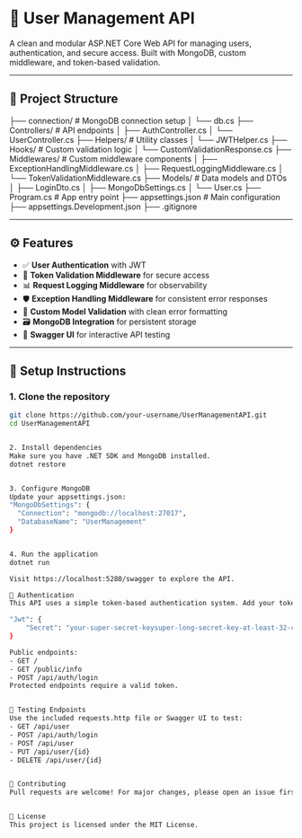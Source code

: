 # 🚀 User Management API

A clean and modular ASP.NET Core Web API for managing users, authentication, and secure access. Built with MongoDB, custom middleware, and token-based validation.

---

## 📁 Project Structure
├── connection/                 # MongoDB connection setup 
│   └── db.cs 
├── Controllers/               # API endpoints 
│   ├── AuthController.cs 
│   └── UserController.cs 
├── Helpers/                   # Utility classes 
│   └── JWTHelper.cs 
├── Hooks/                     # Custom validation logic 
│   └── CustomValidationResponse.cs 
├── Middlewares/              # Custom middleware components 
│   ├── ExceptionHandlingMiddleware.cs 
│   ├── RequestLoggingMiddleware.cs 
│   └── TokenValidationMiddleware.cs 
├── Models/                    # Data models and DTOs 
│   ├── LoginDto.cs 
│   ├── MongoDbSettings.cs 
│   └── User.cs 
├── Program.cs                 # App entry point 
├── appsettings.json           # Main configuration 
├── appsettings.Development.json 
├── .gitignore

---

## ⚙️ Features

- ✅ **User Authentication** with JWT
- 🔐 **Token Validation Middleware** for secure access
- 📊 **Request Logging Middleware** for observability
- 🛡️ **Exception Handling Middleware** for consistent error responses
- 🧾 **Custom Model Validation** with clean error formatting
- 🗃️ **MongoDB Integration** for persistent storage
- 🧪 **Swagger UI** for interactive API testing

---

## 🧰 Setup Instructions

### 1. Clone the repository

```bash
git clone https://github.com/your-username/UserManagementAPI.git
cd UserManagementAPI


2. Install dependencies
Make sure you have .NET SDK and MongoDB installed.
dotnet restore


3. Configure MongoDB
Update your appsettings.json:
"MongoDbSettings": {
  "Connection": "mongodb://localhost:27017",
  "DatabaseName": "UserManagement"
}


4. Run the application
dotnet run

Visit https://localhost:5280/swagger to explore the API.

🔐 Authentication
This API uses a simple token-based authentication system. Add your token to the appsettings.json:

"Jwt": {
    "Secret": "your-super-secret-keysuper-long-secret-key-at-least-32-characters!"
}

Public endpoints:
- GET /
- GET /public/info
- POST /api/auth/login
Protected endpoints require a valid token.


🧪 Testing Endpoints
Use the included requests.http file or Swagger UI to test:
- GET /api/user
- POST /api/auth/login
- POST /api/user
- PUT /api/user/{id}
- DELETE /api/user/{id}


🤝 Contributing
Pull requests are welcome! For major changes, please open an issue first to discuss what you’d like to change.


📜 License
This project is licensed under the MIT License.


